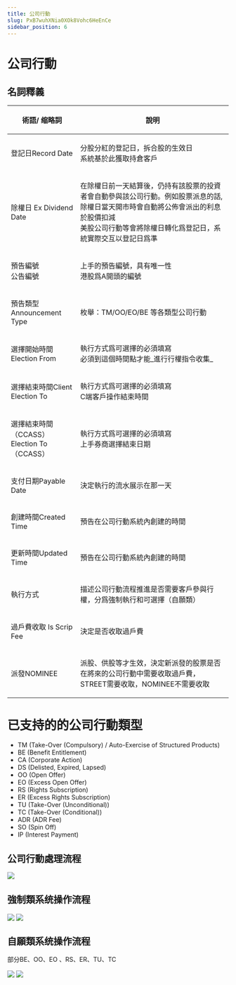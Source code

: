 ```yaml
---
title: 公司行動
slug: PxB7wuhXNia0XOk8Vohc6HeEnCe
sidebar_position: 6
---
```



# 公司行動

## 名詞釋義

<table header_column="1" header_row="1">
<colgroup>
<col width="203"/>
<col width="719"/>
</colgroup>
<thead>
<tr>
<th><p><strong>術語/ 缩略詞</strong></p></th><th><p><strong>說明</strong></p></th></tr>
</thead>
<tbody>
<tr>
<td><p>登記日Record Date</p></td><td><p>分股分紅的登記日，拆合股的生效日<br/>系統基於此獲取持倉客戶</p></td></tr>
<tr>
<td><p>除權日 Ex Dividend Date</p></td><td><p>在除權日前一天結算後，仍持有該股票的投資者會自動參與該公司行動。例如股票派息的話, 除權日當天開市時會自動將公佈會派出的利息於股價扣減<br/>美股公司行動等會將除權日轉化爲登記日，系統實際交互以登記日爲準</p></td></tr>
<tr>
<td><p>預告編號<br/>公告編號</p></td><td><p>上手的預告編號，具有唯一性<br/>港股爲A開頭的編號</p></td></tr>
<tr>
<td><p>預告類型Announcement Type</p></td><td><p>枚舉：TM/OO/EO/BE 等各類型公司行動</p></td></tr>
<tr>
<td><p>選擇開始時間Election From</p></td><td><p>執行方式爲可選擇的必須填寫<br/>必須到這個時間點才能_進行行權指令收集_</p></td></tr>
<tr>
<td><p>選擇結束時間Client Election To</p></td><td><p>執行方式爲可選擇的必須填寫<br/>C端客戶操作結束時間</p></td></tr>
<tr>
<td><p>選擇結束時間（CCASS）Election To（CCASS）</p></td><td><p>執行方式爲可選擇的必須填寫<br/>上手券商選擇結束日期</p></td></tr>
<tr>
<td><p>支付日期Payable Date</p></td><td><p>決定執行的流水展示在那一天</p></td></tr>
<tr>
<td><p>創建時間Created Time</p></td><td><p>預告在公司行動系統內創建的時間</p></td></tr>
<tr>
<td><p>更新時間Updated Time</p></td><td><p>預告在公司行動系統內創建的時間</p></td></tr>
<tr>
<td><p>執行方式</p></td><td><p>描述公司行動流程推進是否需要客戶參與行權，分爲強制執行和可選擇（自願類）</p></td></tr>
<tr>
<td><p>過戶費收取 Is Scrip Fee</p></td><td><p>決定是否收取過戶費</p></td></tr>
<tr>
<td><p>派發NOMINEE</p></td><td><p>派股、供股等才生效，決定新派發的股票是否在將來的公司行動中需要收取過戶費，STREET需要收取，NOMINEE不需要收取</p></td></tr>
</tbody>
</table>

# **已支持的的公司行動類型**

- TM (Take-Over (Compulsory) / Auto-Exercise of Structured Products)
- BE (Benefit Entitlement)
- CA (Corporate Action)
- DS (Delisted, Expired, Lapsed)
- OO (Open Offer)
- EO (Excess Open Offer)
- RS (Rights Subscription)
- ER (Excess Rights Subscription)
- TU (Take-Over (Unconditional))
- TC (Take-Over (Conditional))
- ADR (ADR Fee)
- SO (Spin Off)
- IP (Interest Payment)
    
## **公司行動處理流程**

<img src="/assets/Ibsxbbh4AobkkLxH8GZcQErwnzd.png" src-width="3878" src-height="2806" align="center"/>

## 強制類**系统操作流程**

<img src="/assets/QQRKbnZGGo0fhwxCdsXcL4etn5e.png" src-width="3024" src-height="1620" align="center"/>

<img src="/assets/RSEQbp0w6oOQRwxuG0rcQMstnVg.png" src-width="3594" src-height="1442" align="center"/>

## **自願類系统操作流程**

部分BE、OO、EO 、RS、ER、TU、TC

<img src="/assets/DbAlbxrhnoWMcaxo0uXcJemcnDe.png" src-width="3018" src-height="1618" align="center"/>

<img src="/assets/ZUG0btr2ooW5TWxmLhLcL1oln5c.png" src-width="3454" src-height="1584" align="center"/>

